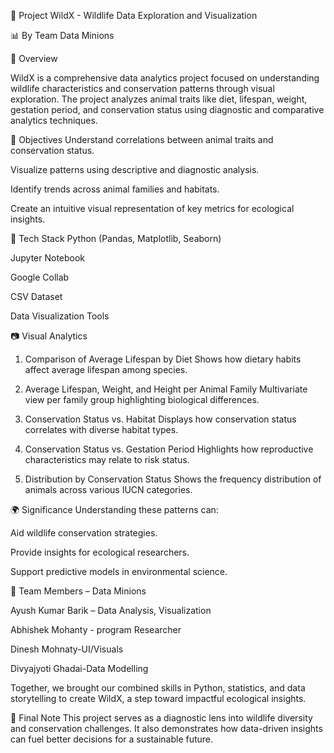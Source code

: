 🌿 Project WildX - Wildlife Data Exploration and Visualization

📊 By Team Data Minions

📌 Overview

WildX is a comprehensive data analytics project focused on understanding wildlife characteristics and conservation patterns through visual exploration. The project analyzes animal traits like diet, lifespan, weight, gestation period, and conservation status using diagnostic and comparative analytics techniques.

🧠 Objectives
Understand correlations between animal traits and conservation status.

Visualize patterns using descriptive and diagnostic analysis.

Identify trends across animal families and habitats.

Create an intuitive visual representation of key metrics for ecological insights.

🧰 Tech Stack
Python (Pandas, Matplotlib, Seaborn)

Jupyter Notebook

Google Collab

CSV Dataset

Data Visualization Tools

📷 Visual Analytics
1. Comparison of Average Lifespan by Diet
Shows how dietary habits affect average lifespan among species.


2. Average Lifespan, Weight, and Height per Animal Family
Multivariate view per family group highlighting biological differences.

3. Conservation Status vs. Habitat
Displays how conservation status correlates with diverse habitat types.


4. Conservation Status vs. Gestation Period
Highlights how reproductive characteristics may relate to risk status.


5. Distribution by Conservation Status
Shows the frequency distribution of animals across various IUCN categories.

🌍 Significance
Understanding these patterns can:

Aid wildlife conservation strategies.

Provide insights for ecological researchers.

Support predictive models in environmental science.

👥 Team Members – Data Minions

Ayush Kumar Barik – Data Analysis, Visualization

Abhishek Mohanty - program Researcher

Dinesh Mohnaty-UI/Visuals

Divyajyoti Ghadai-Data Modelling

Together, we brought our combined skills in Python, statistics, and data storytelling to create WildX, a step toward impactful ecological insights.

🏁 Final Note
This project serves as a diagnostic lens into wildlife diversity and conservation challenges. It also demonstrates how data-driven insights can fuel better decisions for a sustainable future.
